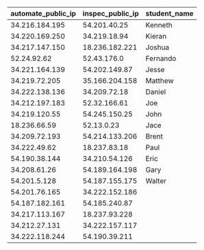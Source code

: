 
| automate_public_ip | inspec_public_ip | student_name    |
|--------------------|------------------|-----------------|
    34.216.184.195   |  54.201.40.25    | Kenneth         |
    34.220.169.250   |  34.219.18.94    | Kieran          |
    34.217.147.150   |  18.236.182.221  | Joshua          |
    52.24.92.62      |  52.43.176.0     | Fernando        |
    34.221.164.139   |  54.202.149.87   | Jesse           |
    34.219.72.205    |  35.166.204.158  | Matthew         |
    34.222.138.136   |  34.209.72.18    | Daniel          |
    34.212.197.183   |  52.32.166.61    | Joe             |
    34.219.120.55    |  54.245.150.25   | John            |
    18.236.66.59     |  52.13.0.23      | Jace            |
    34.209.72.193    |  54.214.133.206  | Brent           |
    34.222.49.62     |  18.237.83.18    | Paul            |
    54.190.38.144    |  34.210.54.126   | Eric            |
    34.208.61.26     |  54.189.164.198  | Gary            |
    54.201.5.128     |  54.187.155.175  | Walter          |
    54.201.76.165    |  34.222.152.186  |                 |
    54.187.182.161   |  54.185.240.87   |                 |
    34.217.113.167   |  18.237.93.228   |                 |
    34.212.27.131    |  34.222.157.117  |                 |
    34.222.118.244   |  54.190.39.211   |                 |